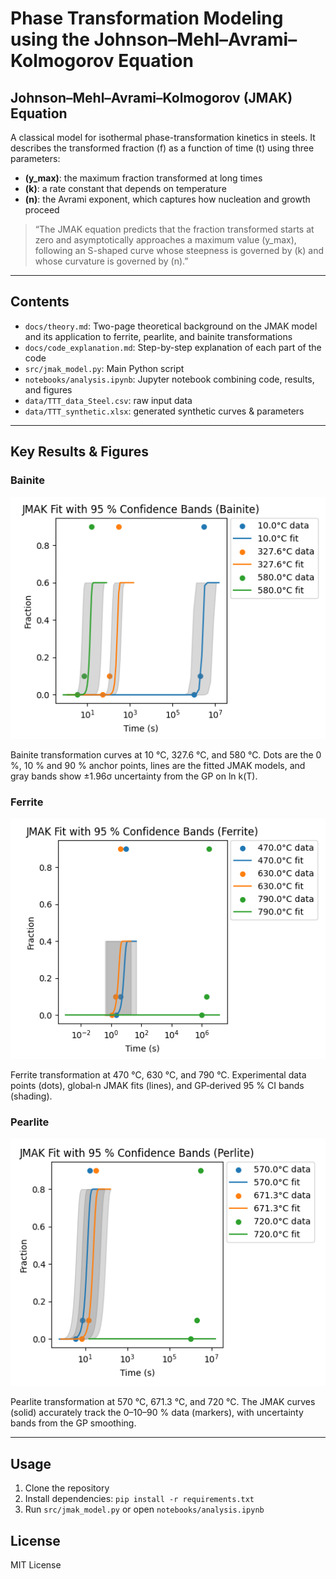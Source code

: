 # Phase Transformation Modeling using the Johnson–Mehl–Avrami–Kolmogorov Equation

## Johnson–Mehl–Avrami–Kolmogorov (JMAK) Equation

A classical model for isothermal phase-transformation kinetics in steels. It describes the transformed fraction \(f\) as a function of time \(t\) using three parameters:

- **\(y_max)**: the maximum fraction transformed at long times  
- **\(k\)**: a rate constant that depends on temperature  
- **\(n\)**: the Avrami exponent, which captures how nucleation and growth proceed  

> “The JMAK equation predicts that the fraction transformed starts at zero and asymptotically approaches a maximum value \(y_max), following an S-shaped curve whose steepness is governed by \(k\) and whose curvature is governed by \(n\).”

---

## Contents
- `docs/theory.md`: Two-page theoretical background on the JMAK model and its application to ferrite, pearlite, and bainite transformations
- `docs/code_explanation.md`: Step-by-step explanation of each part of the code
- `src/jmak_model.py`: Main Python script
- `notebooks/analysis.ipynb`: Jupyter notebook combining code, results, and figures
- `data/TTT_data_Steel.csv`: raw input data
- `data/TTT_synthetic.xlsx`: generated synthetic curves & parameters

---

## Key Results & Figures

### Bainite

![Bainite](figures/JMAK%20Fit%20with%2095%20%25%20Confidence%20Bands%20(Bainite).png)

Bainite transformation curves at 10 °C, 327.6 °C, and 580 °C. Dots are the 0 %, 10 % and 90 % anchor points, lines are the fitted JMAK models, and gray bands show ±1.96σ uncertainty from the GP on ln k(T).


### Ferrite

![Ferrite](figures/JMAK%20Fit%20with%2095%20%25%20Confidence%20Bands%20(Ferrite).png)

Ferrite transformation at 470 °C, 630 °C, and 790 °C. Experimental data points (dots), global‐n JMAK fits (lines), and GP‐derived 95 % CI bands (shading).


### Pearlite

![Pearlite](figures/JMAK%20Fit%20with%2095%20%25%20Confidence%20Bands%20(Perlite).png)

Pearlite transformation at 570 °C, 671.3 °C, and 720 °C. The JMAK curves (solid) accurately track the 0–10–90 % data (markers), with uncertainty bands from the GP smoothing.

---

## Usage
1. Clone the repository
2. Install dependencies: `pip install -r requirements.txt`
3. Run `src/jmak_model.py` or open `notebooks/analysis.ipynb`

## License
MIT License
